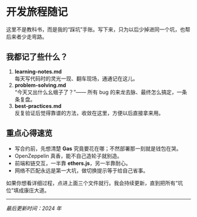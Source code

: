 # 开发旅程随记

这里不是教科书，而是我的“踩坑”手账。写下来，只为以后少掉进同一个坑，也帮后来者少走弯路。

## 我都记了些什么？

1. **learning-notes.md**  
   每天写代码时的灵光一现、翻车现场，通通记在这儿。
2. **problem-solving.md**  
   “今天又出什么幺蛾子了？”—— 所有 bug 的来龙去脉、最终怎么搞定，一条条复盘。
3. **best-practices.md**  
   反复验证后觉得靠谱的方法，收敛在这里，方便以后直接拿来用。

## 重点心得速览

- 写合约前，先想清楚 **Gas** 究竟要花在哪；不然部署那一刻就是钱包在哭。  
- OpenZeppelin 真香，能不自己造轮子就别造。  
- 前端和链交互，一半靠 **ethers.js**，另一半靠耐心。  
- 网络不匹配永远是第一大坑，做切换提示等于给自己省事。  

如果你想看详细过程，点进上面三个文件就行。我会持续更新，直到把所有“坑位”填成康庄大道。

---

*最后更新时间：2024 年*